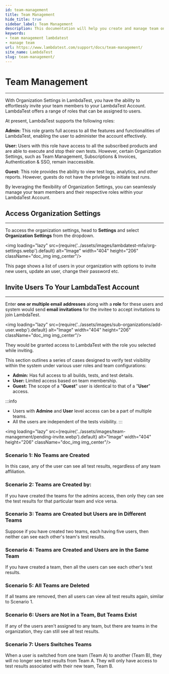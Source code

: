 ```yaml
---
id: team-management
title: Team Management
hide_title: true
sidebar_label: Team Management
description: This documentation will help you create and manage team on LambdaTest.
keywords:
- team management lambdatest
- manage team
url: https://www.lambdatest.com/support/docs/team-management/
site_name: LambdaTest
slug: team-management/
---
```


# Team Management
---

With Organization Settings in LambdaTest, you have the ability to effortlessly invite your team members to your LambdaTest Account. LambdaTest offers a range of roles that can be assigned to users.

At present, LambdaTest supports the following roles:

**Admin:** This role grants full access to all the features and functionalities of LambdaTest, enabling the user to administer the account effectively.

**User:** Users with this role have access to all the subscribed products and are able to execute and stop their own tests. However, certain Organization Settings, such as Team Management, Subscriptions & Invoices, Authentication & SSO, remain inaccessible.

**Guest:** This role provides the ability to view test logs, analytics, and other reports. However, guests do not have the privilege to initiate test runs.

By leveraging the flexibility of Organization Settings, you can seamlessly manage your team members and their respective roles within your LambdaTest Account.



## Access Organization Settings
---

To access the organization settings, head to **Settings** and select **Organization Settings** from the dropdown.

<img loading="lazy" src={require('../assets/images/lambdatest-mfa/org-settings.webp').default} alt="Image" width="404" height="206"  className="doc_img img_center"/><br/>

This page shows a list of users in your organization with options to invite new users, update an user, change their password etc.

## Invite Users To Your LambdaTest Account
---

Enter **one or multiple email addresses** along with a **role** for these users and system would send **email invitations** for the invitee to accept invitations to join LambdaTest.

<img loading="lazy" src={require('../assets/images/sub-organizations/add-user.webp').default} alt="Image" width="404" height="206"  className="doc_img img_center"/><br/>

They would be granted access to LambdaTest with the role you selected while inviting.


This section outlines a series of cases designed to verify test visibility within the system under various user roles and team configurations:

- **Admin:** Has full access to all builds, tests, and test details.
- **User:** Limited access based on team membership.
- **Guest:** The scope of a "**Guest**" user is identical to that of a "**User**" access.

:::info
- Users with **Admine** and **User** level access can be a part of multiple teams.
- All the users are independent of the tests visibility.
:::

<img loading="lazy" src={require('../assets/images/team-management/pending-invite.webp').default} alt="Image" width="404" height="206"  className="doc_img img_center"/><br/>

### Scenario 1: No Teams are Created

In this case, any of the user can see all test results, regardless of any team affiliation.

### Scenario 2: Teams are Created by:

If you have created the teams for the admins access, then only they can see the test results for that particular team and vice versa.

### Scenario 3: Teams are Created but Users are in Different Teams

Suppose if you have created two teams, each having five users, then neither can see each other's team's test results.

### Scenario 4: Teams are Created and Users are in the Same Team

If you have created a team, then all the users can see each other's test results.

### Scenario 5: All Teams are Deleted
If all teams are removed, then all users can view all test results again, similar to Scenario 1.

### Scenario 6: Users are Not in a Team, But Teams Exist
If any of the users aren't assigned to any team, but there are teams in the organization, they can still see all test results.

### Scenario 7: Users Switches Teams
When a user is switched from one team (Team A) to another (Team B), they will no longer see test results from Team A. They will only have access to test results associated with their new team, Team B.
